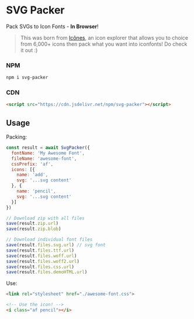 # SVG Packer

Pack SVGs to Icon Fonts - **In Browser**!

> This was born from [Icônes](https://github.com/antfu/iconify-explorer), an icon explorer that allows you to choice from 6,000+ icons then pack what you want into iconfonts! Do check it out :)

### NPM

```bash
npm i svg-packer
```

### CDN

```html
<script src="https://cdn.jsdelivr.net/npm/svg-packer"></script>
```

## Usage

Packing:

```js
const result = await SvgPacker({
  fontName: 'My Awesome Font',
  fileName: 'awesome-font',
  cssPrefix: 'af',
  icons: [{
    name: 'add',
    svg: '...svg content'
  }, {
    name: 'pencil',
    svg: '...svg content'
  }]
})

// Download zip with all files
save(result.zip.url)
save(result.zip.blob)

// Download individual font files
save(result.files.svg.url) // svg font
save(result.files.ttf.url)
save(result.files.woff.url)
save(result.files.woff2.url)
save(result.files.css.url)
save(result.files.demoHTML.url)
```

Use:

```html
<link rel="stylesheet" href="./awesome-font.css">

<!-- Use the icon! -->
<i class="af pencil"></i>
```
